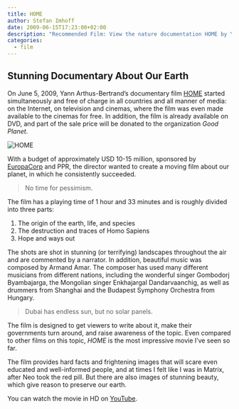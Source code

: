 ```yaml
---
title: HOME
author: Stefan Imhoff
date: 2009-06-15T17:23:00+02:00
description: "Recommended Film: View the nature documentation HOME by Yann Arthus-Bertrand for FREE. Beautiful aerial photographs of the world. The creation of the earth, life, destruction by man and hope and ways out."
categories:
  - film
---
```


## Stunning Documentary About Our Earth

On June 5, 2009, Yann Arthus-Bertrand’s documentary film [HOME](https://youtu.be/jqxENMKaeCU) started simultaneously and free of charge in all countries and all manner of media: on the Internet, on television and cinemas, where the film was even made available to the cinemas for free. In addition, the film is already available on DVD, and part of the sale price will be donated to the organization _Good Planet_.

![HOME](/assets/images/posts/home-documentary.jpg)

With a budget of approximately USD 10-15 million, sponsored by [EuropaCorp](http://www.europacorp.com/) and PPR, the director wanted to create a moving film about our planet, in which he consistently succeeded.

<blockquote lang="en" class="pullquote">
  <p>No time for&nbsp;pessimism.</p>
</blockquote>

The film has a playing time of 1 hour and 33 minutes and is roughly divided into three parts:

1. The origin of the earth, life, and species
2. The destruction and traces of Homo Sapiens
3. Hope and ways out

The shots are shot in stunning (or terrifying) landscapes throughout the air and are commented by a narrator. In addition, beautiful music was composed by Armand Amar. The composer has used many different musicians from different nations, including the wonderful singer Gombodorj Byambajarga, the Mongolian singer Enkhajargal Dandarvaanchig, as well as drummers from Shanghai and the Budapest Symphony Orchestra from Hungary.

<blockquote lang="en" class="pullquote">
  <p>Dubai has endless sun, but no solar&nbsp;panels.</p>
</blockquote>

The film is designed to get viewers to write about it, make their governments turn around, and raise awareness of the topic. Even compared to other films on this topic, _HOME_ is the most impressive movie I’ve seen so far.

The film provides hard facts and frightening images that will scare even educated and well-informed people, and at times I felt like I was in Matrix, after Neo took the red pill. But there are also images of stunning beauty, which give reason to preserve our earth.

You can watch the movie in HD on [YouTube](https://youtu.be/jqxENMKaeCU).
